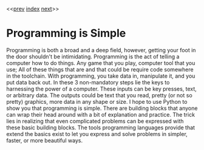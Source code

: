 <<[prev]({{int_running_code}}) [index]({{int_index}}) [next]({{int_first_steps}})>>
# Programming is Simple
Programming is both a broad and a deep field, however, getting your foot in the door shouldn't be intimidating.
Programming is the act of telling a computer how to do things.
Any game that you play, computer tool that you use; All of these things that are and that could be require code somewhere in the toolchain.
With programming, you take data in, manipulate it, and you put data back out. 
In these 3 non-mandatory steps lie the keys to harnessing the power of a computer.
These inputs can be key presses, text, or arbitrary data.
The outputs could be text that you read, pretty (or not so pretty) graphics, more data in any shape or size.
I hope to use Python to show you that programming is simple.
There are building blocks that anyone can wrap their head around with a bit of explanation and practice.
The trick lies in realizing that even complicated problems can be expressed with these basic building blocks.
The tools programming languages provide that extend the basics exist to let you express and solve problems in simpler, faster, or more beautiful ways.
